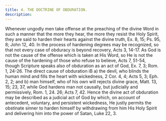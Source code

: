 ```yaml
---
title: 4. THE DOCTRINE OF OBDURATION.
description: 
---
```


Whenever ungodly men take offense at the preaching of the divine Word in such a manner that the more they hear, the more they resist the Holy Spirit, they are said to harden their hearts against the divine truth, Ex. 8, 15; Ps. 95, 8; John 12, 40. In the process of hardening degrees may be recognized, so that not every case of obduracy is beyond recovery, Acts 3, 14-17. As God is not the cause of the offense which is taken at His Word, so He is not the cause of the hardening of those who refuse to believe, Acts 7, 51-54, though Scripture speaks also of obduration as an act of God, Ex. 7, 3; Rom. 1, 24-26. The direct cause of obduration iB a) the devil, who blinds the human mind and fills the heart with wickedness, 2 Cor. 4, 4; Acts 5, 3; Eph. 2, 2; and b) man himself, who of his own will rejects divine grace, Matt. 13, 15; 23, 37, while God hardens man not causally, but judicially and permissively, Rom. 1, 24. 26; Acts 7, 42. Hence the divine act of obduration may be described as a judicial act of God by which, on account of antecedent, voluntary, and persistent wickedness, He justly permits the obstinate sinner to harden himself by withdrawing from him His Holy Spirit and delivering him into the power of Satan, Luke 22, 3.